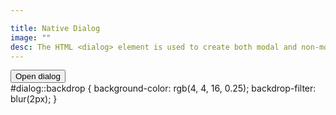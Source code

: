 ```yaml
---

title: Native Dialog
image: ""
desc: The HTML <dialog> element is used to create both modal and non-modal dialog boxes. Modal dialog boxes interrupt interaction with the rest of the page being inert, while non-modal dialog boxes allow interaction with the rest of the page. 
---
```



<div id="HTML">
<button onclick="window.dialog.showModal();">Open dialog</button>
<dialog id="dialog">
    <p>I'm a native dialog.</p>
    <form method="dialog">
    <button>Close</button>
    </form>
</dialog>
</div>

<div id="CSS">
 #dialog::backdrop {
        background-color: rgb(4, 4, 16, 0.25);
        backdrop-filter: blur(2px);
      }
</div>

